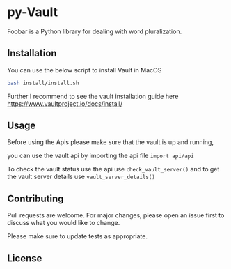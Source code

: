 # py-Vault

Foobar is a Python library for dealing with word pluralization.

## Installation

You can use the below script to install Vault in MacOS

```bash
bash install/install.sh
```
Further I recommend to see the vault installation guide here https://www.vaultproject.io/docs/install/

## Usage

Before using the Apis please make sure that the vault is up and running,

you can use the vault api by importing the api file ```import api/api```

To check the vault status use the api use ```check_vault_server()``` and to get the vault server details use ```vault_server_details()```

## Contributing
Pull requests are welcome. For major changes, please open an issue first to discuss what you would like to change.

Please make sure to update tests as appropriate.

## License
